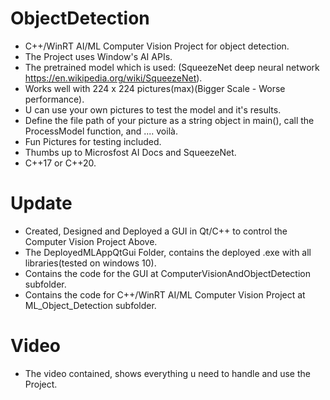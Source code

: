 # ObjectDetection
* C++/WinRT AI/ML Computer Vision Project for object detection.
* The Project uses Window's AI APIs.
* The pretrained model which is used: (SqueezeNet deep neural network https://en.wikipedia.org/wiki/SqueezeNet).
* Works well with 224 x 224 pictures(max)(Bigger Scale - Worse performance).
* U can use your own pictures to test the model and it's results.
* Define the file path of your picture as a string object in main(), call the ProcessModel function, and .... voilà.
* Fun Pictures for testing included.
* Thumbs up to Microsfost AI Docs and SqueezeNet.
* C++17 or C++20.

# Update
* Created, Designed and Deployed a GUI in Qt/C++ to control the Computer Vision Project Above.
* The DeployedMLAppQtGui Folder, contains the deployed .exe with all libraries(tested on windows 10).
* Contains the code for the GUI at ComputerVisionAndObjectDetection subfolder.
* Contains the code for C++/WinRT AI/ML Computer Vision Project at ML_Object_Detection subfolder.

# Video
* The video contained, shows everything u need to handle and use the Project.
